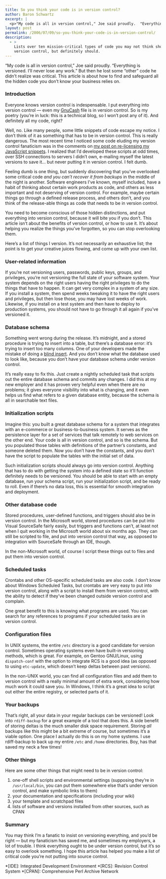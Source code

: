 ```yaml
---
title: So you think your code is in version control?
author: Baron Schwartz
excerpt: |
  <p>"My code is all in version control," Joe said proudly.  "Everything is versioned.  I'll never lose any work."  But then he lost some "other" code he didn't realize was critical.  This article is about how to find and safeguard all the hidden code you don't know your business relies on.</p>
layout: post
permalink: /2006/07/09/so-you-think-your-code-is-in-version-control/
description:
  - >
    Lists over ten mission-critical types of code you may not think should be in
    version control, but definitely should.
---
```

&#8220;My code is all in version control,&#8221; Joe said proudly. &#8220;Everything is versioned. I&#8217;ll never lose any work.&#8221; But then he lost some &#8220;other&#8221; code he didn&#8217;t realize was critical. This article is about how to find and safeguard all the hidden code you don&#8217;t know your business relies on.

### Introduction

Everyone knows version control is indespensable. I put everything into version control &#8212; even my [GnuCash][1] file is in version control. So is my poetry (you&#8217;re in luck: this is a technical blog, so I won&#8217;t post any of it). And definitely all my code, right?

Well, no. Like many people, some little snippets of code escape my notice. I don&#8217;t think of it as something that has to be in version control. This is really dangerous. The most recent time I noticed some code eluding my version control fanaticism was in the comments on [my post on re-licensing my JavaScript snippets][2]. I realized that I&#8217;d developed these scripts at odd times, over SSH connections to servers I didn&#8217;t own, e-mailing myself the latest versions to save it&#8230; but never putting it in version control. I felt dumb.

Feeling dumb is one thing, but suddenly discovering that you&#8217;ve overlooked some critical code *and you can&#8217;t recover it from backups* in the middle of the night is another. Software engineers I&#8217;ve known, myself included, have a habit of thinking about certain work products as code, and others as less important and not deserving of version control. For example, maybe certain things go through a defined release process, and others don&#8217;t, and you think of the release-able things as code that needs to be in version control.

You need to become conscious of those hidden distinctions, and put everything into version control, because it will bite you if you don&#8217;t. This article isn&#8217;t about the benefits of version control, or how to use it. It&#8217;s about helping you realize the things you&#8217;ve forgotten, so you can stop overlooking them.

Here&#8217;s a list of things I version. It&#8217;s not necessarily an exhaustive list; the point is to get your creative juices flowing, and come up with your own list.

### User-related information

If you&#8217;re not versioning users, passwords, public keys, groups, and privileges, you&#8217;re not versioning the full state of your software system. Your system depends on the right users having the right privileges to do the things that have to happen. It can get very complex in a system of any size. If you install a system, then spend weeks tweaking it to have the right users and privileges, but then lose those, you may have lost weeks of work. Likewise, if you install on a test system and then have to deploy to production systems, you should not have to go through it all again if you&#8217;ve versioned it.

### Database schema

Something went wrong during the release. It&#8217;s midnight, and a stored procedure is trying to insert into a table, but there&#8217;s a database error: it&#8217;s trying to insert too many columns. One of your developers made the mistake of doing a [blind insert][3]. And you don&#8217;t know what the database used to look like, because you don&#8217;t have your database schema under version control.

It&#8217;s really easy to fix this. Just create a nightly scheduled task that scripts out the entire database schema and commits any changes. I did this at my new employer and it has proven very helpful even when there are no problems; it gives everyone visibility into what is changing, and it even helps us find what refers to a given database entity, because the schema is all in searchable text files.

### Initialization scripts

Imagine this: you built a great database schema for a system that integrates with an e-commerce or business-to-business system. It serves as the persistence layer for a set of services that talk remotely to web services on the other end. Your code is all in version control, and so is the schema. But you populated those tables with definitions of the partner&#8217;s constants, and someone deleted them. Now you don&#8217;t have the constants, and you don&#8217;t have the script to populate the tables with the initial set of data.

Such initialization scripts should always go into version control. Anything that has to do with getting the system into a defined state so it&#8217;ll function definitely needs to be versioned. You should be able to start with an empty database, run your schema script, run your initialization script, and be ready to roll. Even if there&#8217;s no data loss, this is essential for smooth integration and deployment.

### Other database code

Stored procedures, user-defined functions, and triggers should also be in version control. In the Microsoft world, stored procedures can be put into Visual SourceSafe fairly easily, but triggers and functions can&#8217;t, at least not when I quit working in the Microsoft world about six months ago. They can still be scripted to file, and put into version control that way, as opposed to integration with SourceSafe through an IDE, though.

In the non-Microsoft world, of course I script these things out to files and put them into version control.

### Scheduled tasks

Crontabs and other OS-specific scheduled tasks are also code. I don&#8217;t know about Windows Scheduled Tasks, but crontabs are very easy to put into version control, along with a script to install them from version control, with the ability to detect if they&#8217;ve been changed outside version control and complain.

One great benefit to this is knowing what programs are used. You can search for any references to programs if your scheduled tasks are in version control.

### Configuration files

In UNIX systems, the entire `/etc` directory is a good candidate for version control. Sometimes operating systems even have built-in versioning methods, which is great. For example, on Gentoo GNU/Linux, using `dispatch-conf` with the option to integrate RCS is a good idea (as opposed to using `etc-update`, which doesn&#8217;t keep deltas between past versions).

In the non-UNIX world, you can find all configuration files and add them to version control with a really minimal amount of extra work, considering how much work it could save you. In Windows, I think it&#8217;s a great idea to script out either the entire registry, or selected parts of it.

### Your backups

That&#8217;s right, all your data in your regular backups can be versioned! Look into `rdiff-backup` for a great example of a tool that does this. A side benefit of storing deltas is the much smaller disk space requirement. Storing *all* backups like this might be a bit extreme of course, but sometimes it&#8217;s a viable option. One place I actually do this is on my home systems. I use rdiff-backup to back up my entire `/etc` and `/home` directories. Boy, has that saved my neck a few times!

### Other things

Here are some other things that might need to be in version control:

1.  one-off shell scripts and environmental settings (supposing they&#8217;re in `/usr/local/bin`, you can put them somewhere else that&#8217;s under version control, and make symbolic links to them)
2.  your documentation and specifications (including your wiki)
3.  your template and scratchpad files
4.  lists of software and versions installed from other sources, such as CPAN

### Summary

You may think I&#8217;m a fanatic to insist on versioning everything, and you&#8217;d be right &#8212; but my fanaticism has saved me, and sometimes my employers, a lot of trouble. I think everything ought to be under version control, but it&#8217;s so easy to overlook something. I hope this article has helped you make a list of critical code you&#8217;re not putting into source control.

 [1]: http://www.gnucash.org/
 [2]: /blog/2006/06/19/xaprb-scripts-relicensed/
 [3]: /blog/2006/07/07/what-is-a-sql-blind-insert/

 *[IDE]: Integrated Development Environment
 *[RCS]: Revision Control System
 *[CPAN]: Comprehensive Perl Archive Network